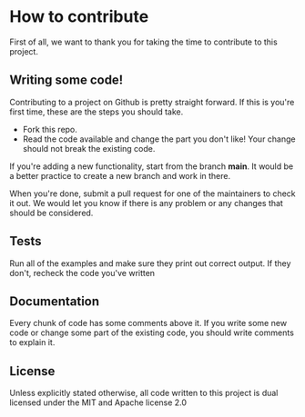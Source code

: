 # How to contribute
First of all, we want to thank you for taking the time to contribute to this project. 

## Writing some code!
Contributing to a project on Github is pretty straight forward. If this is you're first time, these are the steps you should take.

- Fork this repo.
- Read the code available and change the part you don't like! Your change should not break the existing code.

If you're adding a new functionality, start from the branch **main**. It would be a better practice to create a new branch and work in there.

When you're done, submit a pull request for one of the maintainers to check it out. We would let you know if there is any problem or any changes that should be considered.

## Tests
Run all of the examples and make sure they print out correct output. If they don't, recheck the code you've written

## Documentation
Every chunk of code has some comments above it. If you write some new code or change some part of the existing code, you should write comments to explain it. 

## License
Unless explicitly stated otherwise, all code written to this project is dual licensed under the MIT and Apache license 2.0
